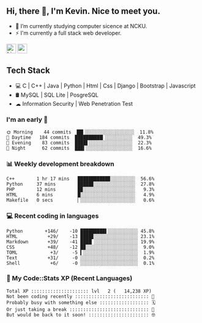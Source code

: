 ## Hi, there 👋, I'm Kevin. Nice to meet you.

- 🌱 I’m currently studying computer sicence at NCKU.
- ⚡ I'm currently a full stack web developer.

<a href="https://www.linkedin.com/in/kevin12686/"><img alt="LinkedIn" src="https://img.shields.io/badge/linkedin%20-%230077B5.svg?&style=for-the-badge&logo=linkedin&logoColor=white" height=25></a>
<a href="https://www.instagram.com/kevin12686/"><img src="https://img.shields.io/badge/instagram-3f729b?&style=for-the-badge&logo=instagram&logoColor=white" height=25></a>

## Tech Stack

* 💻 C | C++ | Java | Python | Html | Css | Django | Bootstrap | Javascript
* 🛢️ MySQL | SQL Lite | PosgreSQL
* ☁ Information Security | Web Penetration Test

### I'm an early 🐤

<!-- early_bird start -->

```text
🌞 Morning    44 commits  ██▍░░░░░░░░░░░░░░░░░░  11.8%
🌆 Daytime   184 commits  ██████████▎░░░░░░░░░░  49.3%
🌃 Evening    83 commits  ████▋░░░░░░░░░░░░░░░░  22.3%
🌙 Night      62 commits  ███▍░░░░░░░░░░░░░░░░░  16.6%
```

<!-- early_bird end -->

### 📊 Weekly development breakdown

<!-- code_time start -->

```text
C++        1 hr 17 mins   ███████████▉░░░░░░░░░  56.6%
Python     37 mins        █████▊░░░░░░░░░░░░░░░  27.8%
PHP        12 mins        █▉░░░░░░░░░░░░░░░░░░░   9.3%
HTML       6 mins         █░░░░░░░░░░░░░░░░░░░░   4.9%
Makefile   0 secs         ▏░░░░░░░░░░░░░░░░░░░░   0.6%
```

<!-- code_time end -->

### 💻 Recent coding in languages

<!-- code_diff start -->

```text
Python        +146/    -10 █████████▌░░░░░░░░░░░ 45.8%
HTML           +29/    -13 ████▊░░░░░░░░░░░░░░░░ 23.1%
Markdown       +39/    -41 ████▏░░░░░░░░░░░░░░░░ 19.9%
CSS            +48/    -12 █▉░░░░░░░░░░░░░░░░░░░  9.0%
TOML            +3/     -5 ▍░░░░░░░░░░░░░░░░░░░░  1.9%
Text           +31/     -0 ░░░░░░░░░░░░░░░░░░░░░  0.2%
Shell           +6/     -0 ░░░░░░░░░░░░░░░░░░░░░  0.1%
```

<!-- code_diff end -->

### 🧰 My Code::Stats XP (Recent Languages)

<!-- codestats start -->

```text
Total XP ::::::::::::::::::::: lvl   2 (   14,238 XP) 
Not been coding recently ::::::::::::::::::::::::::: 🙈
Probably busy with something else :::::::::::::::::: 🗓
Or just taking a break ::::::::::::::::::::::::::::: 🌴
But would be back to it soon! :::::::::::::::::::::: 🤓
```

<!-- codestats end -->
